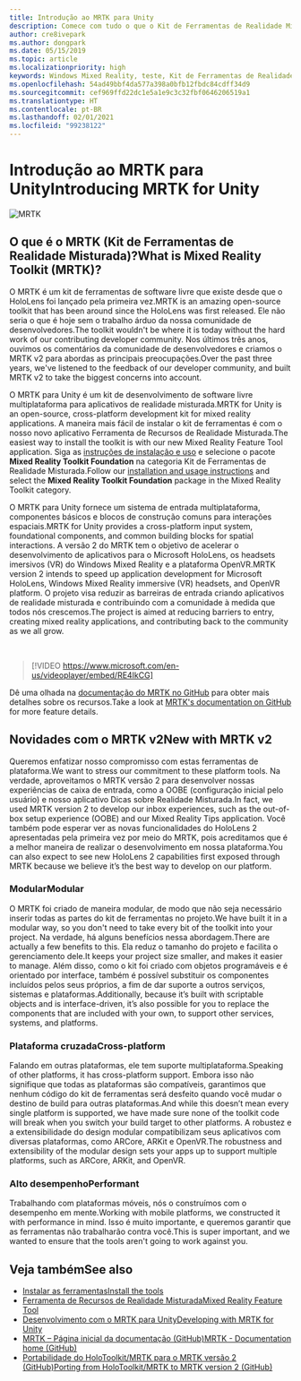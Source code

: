 ```yaml
---
title: Introdução ao MRTK para Unity
description: Comece com tudo o que o Kit de Ferramentas de Realidade Misturada multiplataforma tem para oferecer para novos desenvolvedores de realidade misturada.
author: cre8ivepark
ms.author: dongpark
ms.date: 05/15/2019
ms.topic: article
ms.localizationpriority: high
keywords: Windows Mixed Reality, teste, Kit de Ferramentas de Realidade Misturada, MRTK versão 2, MRTK, ferramentas, SDK, HoloLens, HoloLens 2, headset de realidade misturada, headset do windows mixed reality, headset de realidade virtual, multiplataforma
ms.openlocfilehash: 54ad49bbf4da577a398a0bfb12fbdc84cdff34d9
ms.sourcegitcommit: cef969ffd22dc1e5a1e9c3c32fbf0646206519a1
ms.translationtype: HT
ms.contentlocale: pt-BR
ms.lasthandoff: 02/01/2021
ms.locfileid: "99238122"
---
```

# <a name="introducing-mrtk-for-unity"></a><span data-ttu-id="31070-104">Introdução ao MRTK para Unity</span><span class="sxs-lookup"><span data-stu-id="31070-104">Introducing MRTK for Unity</span></span>

![MRTK](../../design/images/MRTK_UX_Hero.png)

## <a name="what-is-mixed-reality-toolkit-mrtk"></a><span data-ttu-id="31070-106">O que é o MRTK (Kit de Ferramentas de Realidade Misturada)?</span><span class="sxs-lookup"><span data-stu-id="31070-106">What is Mixed Reality Toolkit (MRTK)?</span></span>

<span data-ttu-id="31070-107">O MRTK é um kit de ferramentas de software livre que existe desde que o HoloLens foi lançado pela primeira vez.</span><span class="sxs-lookup"><span data-stu-id="31070-107">MRTK is an amazing open-source toolkit that has been around since the HoloLens was first released.</span></span> <span data-ttu-id="31070-108">Ele não seria o que é hoje sem o trabalho árduo da nossa comunidade de desenvolvedores.</span><span class="sxs-lookup"><span data-stu-id="31070-108">The toolkit wouldn't be where it is today without the hard work of our contributing developer community.</span></span> <span data-ttu-id="31070-109">Nos últimos três anos, ouvimos os comentários da comunidade de desenvolvedores e criamos o MRTK v2 para abordas as principais preocupações.</span><span class="sxs-lookup"><span data-stu-id="31070-109">Over the past three years, we've listened to the feedback of our developer community, and built MRTK v2 to take the biggest concerns into account.</span></span>  

<span data-ttu-id="31070-110">O MRTK para Unity é um kit de desenvolvimento de software livre multiplataforma para aplicativos de realidade misturada.</span><span class="sxs-lookup"><span data-stu-id="31070-110">MRTK for Unity is an open-source, cross-platform development kit for mixed reality applications.</span></span> <span data-ttu-id="31070-111">A maneira mais fácil de instalar o kit de ferramentas é com o nosso novo aplicativo Ferramenta de Recursos de Realidade Misturada.</span><span class="sxs-lookup"><span data-stu-id="31070-111">The easiest way to install the toolkit is with our new Mixed Reality Feature Tool application.</span></span> <span data-ttu-id="31070-112">Siga as [instruções de instalação e uso](welcome-to-mr-feature-tool.md) e selecione o pacote **Mixed Reality Toolkit Foundation** na categoria Kit de Ferramentas de Realidade Misturada.</span><span class="sxs-lookup"><span data-stu-id="31070-112">Follow our [installation and usage instructions](welcome-to-mr-feature-tool.md) and select the **Mixed Reality Toolkit Foundation** package in the Mixed Reality Toolkit category.</span></span> 

<span data-ttu-id="31070-113">O MRTK para Unity fornece um sistema de entrada multiplataforma, componentes básicos e blocos de construção comuns para interações espaciais.</span><span class="sxs-lookup"><span data-stu-id="31070-113">MRTK for Unity provides a cross-platform input system, foundational components, and common building blocks for spatial interactions.</span></span> <span data-ttu-id="31070-114">A versão 2 do MRTK tem o objetivo de acelerar o desenvolvimento de aplicativos para o Microsoft HoloLens, os headsets imersivos (VR) do Windows Mixed Reality e a plataforma OpenVR.</span><span class="sxs-lookup"><span data-stu-id="31070-114">MRTK version 2 intends to speed up application development for Microsoft HoloLens, Windows Mixed Reality immersive (VR) headsets, and OpenVR platform.</span></span> <span data-ttu-id="31070-115">O projeto visa reduzir as barreiras de entrada criando aplicativos de realidade misturada e contribuindo com a comunidade à medida que todos nós crescemos.</span><span class="sxs-lookup"><span data-stu-id="31070-115">The project is aimed at reducing barriers to entry, creating mixed reality applications, and contributing back to the community as we all grow.</span></span>

<br>

> [!VIDEO https://www.microsoft.com/en-us/videoplayer/embed/RE4IkCG]

<span data-ttu-id="31070-116">Dê uma olhada na [documentação do MRTK no GitHub](https://microsoft.github.io/MixedRealityToolkit-Unity/README.html) para obter mais detalhes sobre os recursos.</span><span class="sxs-lookup"><span data-stu-id="31070-116">Take a look at [MRTK's documentation on GitHub](https://microsoft.github.io/MixedRealityToolkit-Unity/README.html) for more feature details.</span></span>

## <a name="new-with-mrtk-v2"></a><span data-ttu-id="31070-117">Novidades com o MRTK v2</span><span class="sxs-lookup"><span data-stu-id="31070-117">New with MRTK v2</span></span>

<span data-ttu-id="31070-118">Queremos enfatizar nosso compromisso com estas ferramentas de plataforma.</span><span class="sxs-lookup"><span data-stu-id="31070-118">We want to stress our commitment to these platform tools.</span></span>  <span data-ttu-id="31070-119">Na verdade, aproveitamos o MRTK versão 2 para desenvolver nossas experiências de caixa de entrada, como a OOBE (configuração inicial pelo usuário) e nosso aplicativo Dicas sobre Realidade Misturada.</span><span class="sxs-lookup"><span data-stu-id="31070-119">In fact, we used MRTK version 2 to develop our inbox experiences, such as the out-of-box setup experience (OOBE) and our Mixed Reality Tips application.</span></span> <span data-ttu-id="31070-120">Você também pode esperar ver as novas funcionalidades do HoloLens 2 apresentadas pela primeira vez por meio do MRTK, pois acreditamos que é a melhor maneira de realizar o desenvolvimento em nossa plataforma.</span><span class="sxs-lookup"><span data-stu-id="31070-120">You can also expect to see new HoloLens 2 capabilities first exposed through MRTK because we believe it’s the best way to develop on our platform.</span></span> 

### <a name="modular"></a><span data-ttu-id="31070-121">Modular</span><span class="sxs-lookup"><span data-stu-id="31070-121">Modular</span></span>

<span data-ttu-id="31070-122">O MRTK foi criado de maneira modular, de modo que não seja necessário inserir todas as partes do kit de ferramentas no projeto.</span><span class="sxs-lookup"><span data-stu-id="31070-122">We have built it in a modular way, so you don't need to take every bit of the toolkit into your project.</span></span>  <span data-ttu-id="31070-123">Na verdade, há alguns benefícios nessa abordagem.</span><span class="sxs-lookup"><span data-stu-id="31070-123">There are actually a few benefits to this.</span></span>  <span data-ttu-id="31070-124">Ela reduz o tamanho do projeto e facilita o gerenciamento dele.</span><span class="sxs-lookup"><span data-stu-id="31070-124">It keeps your project size smaller, and makes it easier to manage.</span></span>  <span data-ttu-id="31070-125">Além disso, como o kit foi criado com objetos programáveis e é orientado por interface, também é possível substituir os componentes incluídos pelos seus próprios, a fim de dar suporte a outros serviços, sistemas e plataformas.</span><span class="sxs-lookup"><span data-stu-id="31070-125">Additionally, because it’s built with scriptable objects and is interface-driven, it’s also possible for you to replace the components that are included with your own, to support other services, systems, and platforms.</span></span>

### <a name="cross-platform"></a><span data-ttu-id="31070-126">Plataforma cruzada</span><span class="sxs-lookup"><span data-stu-id="31070-126">Cross-platform</span></span>

<span data-ttu-id="31070-127">Falando em outras plataformas, ele tem suporte multiplataforma.</span><span class="sxs-lookup"><span data-stu-id="31070-127">Speaking of other platforms, it has cross-platform support.</span></span>  <span data-ttu-id="31070-128">Embora isso não signifique que todas as plataformas são compatíveis, garantimos que nenhum código do kit de ferramentas será desfeito quando você mudar o destino de build para outras plataformas.</span><span class="sxs-lookup"><span data-stu-id="31070-128">And while this doesn’t mean every single platform is supported, we have made sure none of the toolkit code will break when you switch your build target to other platforms.</span></span>  <span data-ttu-id="31070-129">A robustez e a extensibilidade do design modular compatibilizam seus aplicativos com diversas plataformas, como ARCore, ARKit e OpenVR.</span><span class="sxs-lookup"><span data-stu-id="31070-129">The robustness and extensibility of the modular design sets your apps up to support multiple platforms, such as ARCore, ARKit, and OpenVR.</span></span>

### <a name="performant"></a><span data-ttu-id="31070-130">Alto desempenho</span><span class="sxs-lookup"><span data-stu-id="31070-130">Performant</span></span>

<span data-ttu-id="31070-131">Trabalhando com plataformas móveis, nós o construímos com o desempenho em mente.</span><span class="sxs-lookup"><span data-stu-id="31070-131">Working with mobile platforms, we constructed it with performance in mind.</span></span>  <span data-ttu-id="31070-132">Isso é muito importante, e queremos garantir que as ferramentas não trabalharão contra você.</span><span class="sxs-lookup"><span data-stu-id="31070-132">This is super important, and we wanted to ensure that the tools aren't going to work against you.</span></span>

## <a name="see-also"></a><span data-ttu-id="31070-133">Veja também</span><span class="sxs-lookup"><span data-stu-id="31070-133">See also</span></span>

* [<span data-ttu-id="31070-134">Instalar as ferramentas</span><span class="sxs-lookup"><span data-stu-id="31070-134">Install the tools</span></span>](../install-the-tools.md)
* [<span data-ttu-id="31070-135">Ferramenta de Recursos de Realidade Misturada</span><span class="sxs-lookup"><span data-stu-id="31070-135">Mixed Reality Feature Tool</span></span>](welcome-to-mr-feature-tool.md)
* [<span data-ttu-id="31070-136">Desenvolvimento com o MRTK para Unity</span><span class="sxs-lookup"><span data-stu-id="31070-136">Developing with MRTK for Unity</span></span>](unity-development-overview.md)
* [<span data-ttu-id="31070-137">MRTK – Página inicial da documentação (GitHub)</span><span class="sxs-lookup"><span data-stu-id="31070-137">MRTK - Documentation home (GitHub)</span></span>](https://microsoft.github.io/MixedRealityToolkit-Unity/README.html)
* [<span data-ttu-id="31070-138">Portabilidade do HoloToolkit/MRTK para o MRTK versão 2 (GitHub)</span><span class="sxs-lookup"><span data-stu-id="31070-138">Porting from HoloToolkit/MRTK to MRTK version 2 (GitHub)</span></span>](https://microsoft.github.io/MixedRealityToolkit-Unity/Documentation/HTKToMRTKPortingGuide.html)
